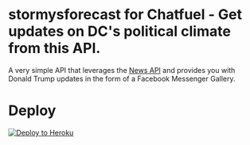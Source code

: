 # stormysforecast for Chatfuel - Get updates on DC's political climate from this API.

A very simple API that leverages the [News API](https://newsapi.org/) and provides you with Donald Trump updates in the form of a Facebook Messenger Gallery.

# Deploy
[![Deploy to Heroku](https://www.herokucdn.com/deploy/button.svg)](https://heroku.com/deploy)
